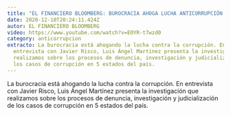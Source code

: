 ```yaml
---
title: "EL FINANCIERO BLOOMBERG: BUROCRACIA AHOGA LUCHA ANTICORRUPCIÓN EN LOS ESTADOS"
date: 2020-12-10T20:24:11.424Z
autor: EL FINANCIERO BLOOMBERG
video: https://www.youtube.com/watch?v=EOYR-t7wzd0
category: anticorrupcion
extracto: La burocracia está ahogando la lucha contra la corrupción. En
  entrevista con Javier Risco, Luis Ángel Martínez presenta la investigación que
  realizamos sobre los procesos de denuncia, investigación y judicialización de
  los casos de corrupción en 5 estados del país.
---
```

La burocracia está ahogando la lucha contra la corrupción. En entrevista con Javier Risco, Luis Ángel Martínez presenta la investigación que realizamos sobre los procesos de denuncia, investigación y judicialización de los casos de corrupción en 5 estados del país.
